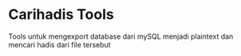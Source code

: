 # Carihadis Tools

Tools untuk mengexport database dari mySQL menjadi plaintext dan mencari hadis dari file tersebut